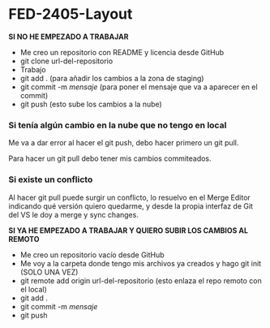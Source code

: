# FED-2405-Layout

**SI NO HE EMPEZADO A TRABAJAR**

- Me creo un repositorio con README y licencia desde GitHub
- git clone url-del-repositorio 
- Trabajo
- git add . (para añadir los cambios a la zona de staging)
- git commit -m *mensaje* (para poner el mensaje que va a aparecer en el commit)
- git push (esto sube los cambios a la nube)

### Si tenía algún cambio en la nube que no tengo en local

Me va a dar error al hacer el git push, debo hacer primero un git pull.

Para hacer un git pull debo tener mis cambios commiteados.

### Si existe un conflicto

Al hacer git pull puede surgir un conflicto, lo resuelvo en el Merge Editor indicando qué versión quiero quedarme, y desde la propia interfaz de Git del VS le doy a merge y sync changes.

**SI YA HE EMPEZADO A TRABAJAR Y QUIERO SUBIR LOS CAMBIOS AL REMOTO**

- Me creo un repositorio vacío desde GitHub
- Me voy a la carpeta donde tengo mis archivos ya creados y hago git init (SOLO UNA VEZ)
- git remote add origin url-del-repositorio (esto enlaza el repo remoto con el local)
- git add .
- git commit -m *mensaje*
- git push